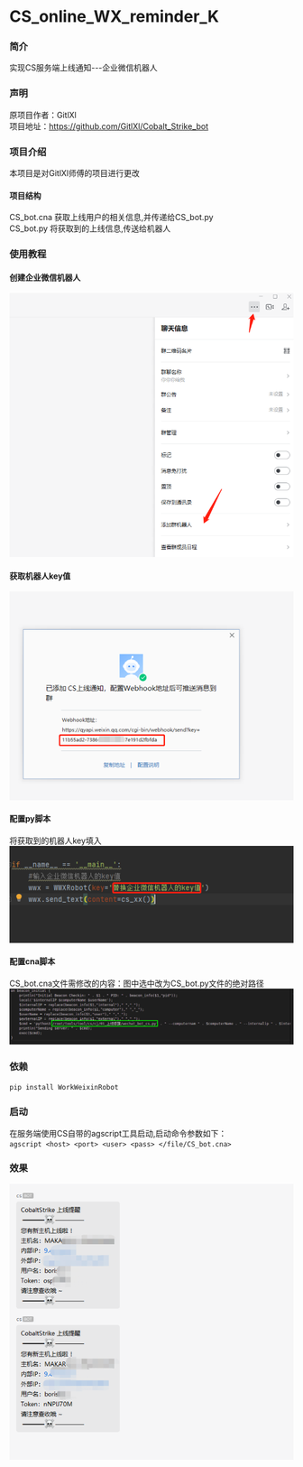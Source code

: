 # CS_online_WX_reminder_K
### 简介
实现CS服务端上线通知---企业微信机器人   
### 声明
原项目作者：GitlXl   
项目地址：https://github.com/GitlXl/Cobalt_Strike_bot   
### 项目介绍
本项目是对GitlXl师傅的项目进行更改
#### 项目结构
CS_bot.cna   获取上线用户的相关信息,并传递给CS_bot.py   
CS_bot.py    将获取到的上线信息,传送给机器人
### 使用教程
#### 创建企业微信机器人
![](img/添加机器人.png)
#### 获取机器人key值
![](img/获取key值.png)
#### 配置py脚本 
将获取到的机器人key填入   
![](img/CS_bot_key.png)
#### 配置cna脚本
CS_bot.cna文件需修改的内容：图中选中改为CS_bot.py文件的绝对路径   
![](img/cna配置.png)
### 依赖
`pip install WorkWeixinRobot`
### 启动
在服务端使用CS自带的agscript工具启动,启动命令参数如下：   
`agscript <host> <port> <user> <pass> </file/CS_bot.cna>`
### 效果
![](img/效果.png)